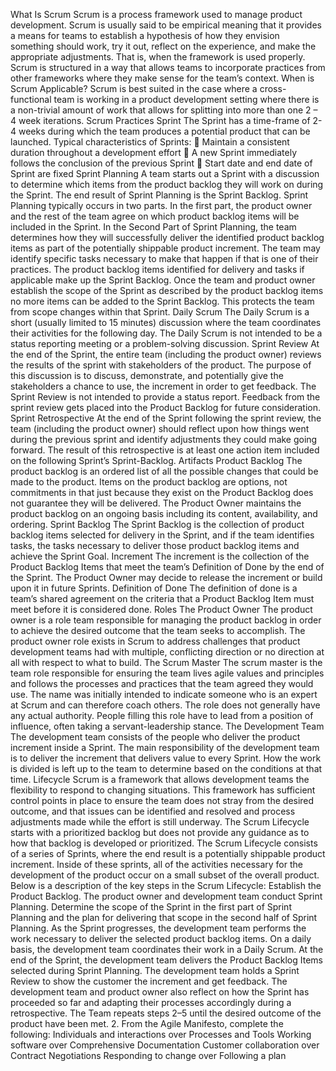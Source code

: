 What Is Scrum
Scrum is a process framework used to manage product development. Scrum is usually said 
to be empirical meaning that it provides a means for teams to establish a hypothesis of how 
they envision something should work, try it out, reflect on the experience, and make the 
appropriate adjustments. That is, when the framework is used properly. Scrum is structured 
in a way that allows teams to incorporate practices from other frameworks where they 
make sense for the team’s context.
When is Scrum Applicable?
Scrum is best suited in the case where a cross-functional team is working in a product 
development setting where there is a non-trivial amount of work that allows for splitting
into more than one 2 – 4 week iterations.
Scrum Practices
Sprint
The Sprint has a time-frame of 2-4 weeks during which the team produces a potential
product that can be launched.
Typical characteristics of Sprints:
 Maintain a consistent duration throughout a development effort
 A new Sprint immediately follows the conclusion of the previous Sprint
 Start date and end date of Sprint are fixed
Sprint Planning
A team starts out a Sprint with a discussion to determine which items from the product 
backlog they will work on during the Sprint. The end result of Sprint Planning is the Sprint 
Backlog.
Sprint Planning typically occurs in two parts. In the first part, the product owner and the rest 
of the team agree on which product backlog items will be included in the Sprint.
In the Second Part of Sprint Planning, the team determines how they will successfully deliver 
the identified product backlog items as part of the potentially shippable product increment. 
The team may identify specific tasks necessary to make that happen if that is one of their 
practices. The product backlog items identified for delivery and tasks if applicable make up 
the Sprint Backlog.
Once the team and product owner establish the scope of the Sprint as described by the 
product backlog items no more items can be added to the Sprint Backlog. This protects the 
team from scope changes within that Sprint.
Daily Scrum
The Daily Scrum is a short (usually limited to 15 minutes) discussion where the team 
coordinates their activities for the following day. The Daily Scrum is not intended to be a 
status reporting meeting or a problem-solving discussion.
Sprint Review
At the end of the Sprint, the entire team (including the product owner) reviews the results 
of the sprint with stakeholders of the product. The purpose of this discussion is to discuss, 
demonstrate, and potentially give the stakeholders a chance to use, the increment in order 
to get feedback. The Sprint Review is not intended to provide a status report. Feedback 
from the sprint review gets placed into the Product Backlog for future consideration.
Sprint Retrospective
At the end of the Sprint following the sprint review, the team (including the product owner) 
should reflect upon how things went during the previous sprint and identify adjustments 
they could make going forward. The result of this retrospective is at least one action item 
included on the following Sprint’s Sprint-Backlog.
Artifacts
Product Backlog
The product backlog is an ordered list of all the possible changes that could be made to the 
product. Items on the product backlog are options, not commitments in that just because 
they exist on the Product Backlog does not guarantee they will be delivered.
The Product Owner maintains the product backlog on an ongoing basis including its content, 
availability, and ordering.
Sprint Backlog
The Sprint Backlog is the collection of product backlog items selected for delivery in the 
Sprint, and if the team identifies tasks, the tasks necessary to deliver those product backlog 
items and achieve the Sprint Goal.
Increment
The increment is the collection of the Product Backlog Items that meet the team’s Definition 
of Done by the end of the Sprint. The Product Owner may decide to release the increment 
or build upon it in future Sprints.
Definition of Done
The definition of done is a team’s shared agreement on the criteria that a Product Backlog 
Item must meet before it is considered done.
Roles
The Product Owner
The product owner is a role team responsible for managing the product backlog in order to 
achieve the desired outcome that the team seeks to accomplish.
The product owner role exists in Scrum to address challenges that product development 
teams had with multiple, conflicting direction or no direction at all with respect to what to 
build.
The Scrum Master
The scrum master is the team role responsible for ensuring the team lives agile values and 
principles and follows the processes and practices that the team agreed they would use.
The name was initially intended to indicate someone who is an expert at Scrum and can 
therefore coach others.
The role does not generally have any actual authority. People filling this role have to lead 
from a position of influence, often taking a servant-leadership stance.
The Development Team
The development team consists of the people who deliver the product increment inside a 
Sprint.
The main responsibility of the development team is to deliver the increment that delivers 
value to every Sprint. How the work is divided is left up to the team to determine based on 
the conditions at that time.
Lifecycle
Scrum is a framework that allows development teams the flexibility to respond to changing 
situations. This framework has sufficient control points in place to ensure the team does not 
stray from the desired outcome, and that issues can be identified and resolved and process 
adjustments made while the effort is still underway.
The Scrum Lifecycle starts with a prioritized backlog but does not provide any guidance as to 
how that backlog is developed or prioritized.
The Scrum Lifecycle consists of a series of Sprints, where the end result is a potentially 
shippable product increment. Inside of these sprints, all of the activities necessary for the 
development of the product occur on a small subset of the overall product. Below is a 
description of the key steps in the Scrum Lifecycle:
Establish the Product Backlog.
The product owner and development team conduct Sprint Planning. Determine the scope of 
the Sprint in the first part of Sprint Planning and the plan for delivering that scope in the 
second half of Sprint Planning.
As the Sprint progresses, the development team performs the work necessary to deliver the 
selected product backlog items.
On a daily basis, the development team coordinates their work in a Daily Scrum.
At the end of the Sprint, the development team delivers the Product Backlog Items selected 
during Sprint Planning. The development team holds a Sprint Review to show the customer 
the increment and get feedback. The development team and product owner also reflect on 
how the Sprint has proceeded so far and adapting their processes accordingly during a 
retrospective.
The Team repeats steps 2–5 until the desired outcome of the product have been met.
2. 
From the Agile Manifesto, complete the following:
Individuals and interactions over Processes and Tools
Working software over Comprehensive Documentation
Customer collaboration over Contract Negotiations
Responding to change over Following a plan